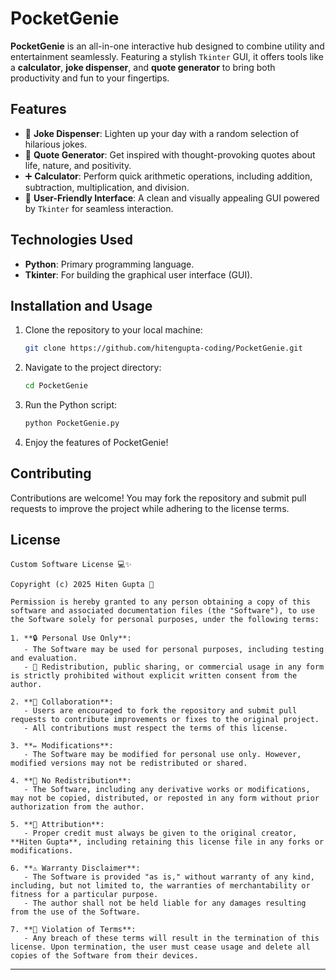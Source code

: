 # PocketGenie

**PocketGenie** is an all-in-one interactive hub designed to combine utility and entertainment seamlessly. Featuring a stylish `Tkinter` GUI, it offers tools like a **calculator**, **joke dispenser**, and **quote generator** to bring both productivity and fun to your fingertips.

## Features

- 🎉 **Joke Dispenser**: Lighten up your day with a random selection of hilarious jokes.  
- 💬 **Quote Generator**: Get inspired with thought-provoking quotes about life, nature, and positivity.  
- ➕ **Calculator**: Perform quick arithmetic operations, including addition, subtraction, multiplication, and division.  
- 🎨 **User-Friendly Interface**: A clean and visually appealing GUI powered by `Tkinter` for seamless interaction.  

## Technologies Used

- **Python**: Primary programming language.
- **Tkinter**: For building the graphical user interface (GUI).

## Installation and Usage

1. Clone the repository to your local machine:
   ```bash
   git clone https://github.com/hitengupta-coding/PocketGenie.git
   ```

2. Navigate to the project directory:
   ```bash
   cd PocketGenie
   ```

3. Run the Python script:
   ```bash
   python PocketGenie.py
   ```

4. Enjoy the features of PocketGenie!

## Contributing

Contributions are welcome! You may fork the repository and submit pull requests to improve the project while adhering to the license terms.

## License

```plaintext
Custom Software License 💻✨

Copyright (c) 2025 Hiten Gupta 🌟

Permission is hereby granted to any person obtaining a copy of this software and associated documentation files (the "Software"), to use the Software solely for personal purposes, under the following terms:

1. **🔒 Personal Use Only**:  
   - The Software may be used for personal purposes, including testing and evaluation.  
   - 🚫 Redistribution, public sharing, or commercial usage in any form is strictly prohibited without explicit written consent from the author.

2. **🤝 Collaboration**:  
   - Users are encouraged to fork the repository and submit pull requests to contribute improvements or fixes to the original project.  
   - All contributions must respect the terms of this license.

3. **✏️ Modifications**:  
   - The Software may be modified for personal use only. However, modified versions may not be redistributed or shared.

4. **📵 No Redistribution**:  
   - The Software, including any derivative works or modifications, may not be copied, distributed, or reposted in any form without prior authorization from the author.

5. **📜 Attribution**:  
   - Proper credit must always be given to the original creator, **Hiten Gupta**, including retaining this license file in any forks or modifications.

6. **⚠️ Warranty Disclaimer**:  
   - The Software is provided "as is," without warranty of any kind, including, but not limited to, the warranties of merchantability or fitness for a particular purpose.  
   - The author shall not be held liable for any damages resulting from the use of the Software.

7. **🚨 Violation of Terms**:  
   - Any breach of these terms will result in the termination of this license. Upon termination, the user must cease usage and delete all copies of the Software from their devices.

```

---
